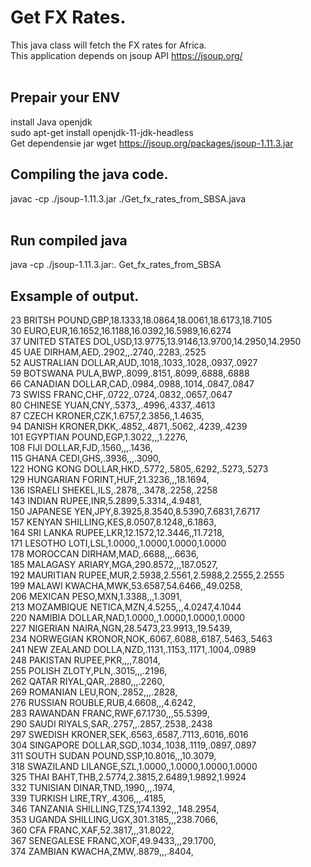 # Get FX Rates.
This java class will fetch the FX rates for Africa.<br>
This application depends on jsoup API https://jsoup.org/<br>
<br>
## Prepair your ENV
install Java openjdk<br>
sudo apt-get install openjdk-11-jdk-headless<br>
Get dependensie jar<jbr>
wget  https://jsoup.org/packages/jsoup-1.11.3.jar<br>
## Compiling the java code.
javac -cp ./jsoup-1.11.3.jar ./Get_fx_rates_from_SBSA.java<br>
<br>
## Run compiled java
java -cp ./jsoup-1.11.3.jar:. Get_fx_rates_from_SBSA<br>
## Exsample of output.<br>
23 BRITSH POUND,GBP,18.1333,18.0864,18.0061,18.6173,18.7105<br>
30 EURO,EUR,16.1652,16.1188,16.0392,16.5989,16.6274<br>
37 UNITED STATES DOL,USD,13.9775,13.9146,13.9700,14.2950,14.2950<br>
45 UAE DIRHAM,AED,.2902,,.2740,.2283,.2525<br>
52 AUSTRALIAN DOLLAR,AUD,.1018,.1033,.1028,.0937,.0927<br>
59 BOTSWANA PULA,BWP,.8099,.8151,.8099,.6888,.6888<br>
66 CANADIAN DOLLAR,CAD,.0984,.0988,.1014,.0847,.0847<br>
73 SWISS FRANC,CHF,.0722,.0724,.0832,.0657,.0647<br>
80 CHINESE YUAN,CNY,.5373,,.4996,.4337,.4613<br>
87 CZECH KRONER,CZK,1.6757,2.3856,,1.4635,<br>
94 DANISH KRONER,DKK,.4852,.4871,.5062,.4239,.4239<br>
101 EGYPTIAN POUND,EGP,1.3022,,,1.2276,<br>
108 FIJI DOLLAR,FJD,.1560,,,.1436,<br>
115 GHANA CEDI,GHS,.3936,,,.3090,<br>
122 HONG KONG DOLLAR,HKD,.5772,.5805,.6292,.5273,.5273<br>
129 HUNGARIAN FORINT,HUF,21.3236,,,18.1694,<br>
136 ISRAELI SHEKEL,ILS,.2878,,.3478,.2258,.2258<br>
143 INDIAN RUPEE,INR,5.2899,5.3314,,4.9481,<br>
150 JAPANESE YEN,JPY,8.3925,8.3540,8.5390,7.6831,7.6717<br>
157 KENYAN SHILLING,KES,8.0507,8.1248,,6.1863,<br>
164 SRI LANKA RUPEE,LKR,12.1572,12.3446,,11.7218,<br>
171 LESOTHO LOTI,LSL,1.0000,,1.0000,1.0000,1.0000<br>
178 MOROCCAN DIRHAM,MAD,.6688,,,.6636,<br>
185 MALAGASY ARIARY,MGA,290.8572,,,187.0527,<br>
192 MAURITIAN RUPEE,MUR,2.5938,2.5561,2.5988,2.2555,2.2555<br>
199 MALAWI KWACHA,MWK,53.6587,54.6466,,49.0258,<br>
206 MEXICAN PESO,MXN,1.3388,,,1.3091,<br>
213 MOZAMBIQUE NETICA,MZN,4.5255,,,4.0247,4.1044<br>
220 NAMIBIA DOLLAR,NAD,1.0000,,1.0000,1.0000,1.0000<br>
227 NIGERIAN NAIRA,NGN,28.5473,23.9913,,19.5439,<br>
234 NORWEGIAN KRONOR,NOK,.6067,.6088,.6187,.5463,.5463<br>
241 NEW ZEALAND DOLLA,NZD,.1131,.1153,.1171,.1004,.0989<br>
248 PAKISTAN RUPEE,PKR,,,,7.8014,<br>
255 POLISH ZLOTY,PLN,.3015,,,.2196,<br>
262 QATAR RIYAL,QAR,.2880,,,.2260,<br>
269 ROMANIAN LEU,RON,.2852,,,.2828,<br>
276 RUSSIAN ROUBLE,RUB,4.6608,,,4.6242,<br>
283 RAWANDAN FRANC,RWF,67.1730,,,55.5399,<br>
290 SAUDI RIYALS,SAR,.2757,,.2857,.2538,.2438<br>
297 SWEDISH KRONER,SEK,.6563,.6587,.7113,.6016,.6016<br>
304 SINGAPORE DOLLAR,SGD,.1034,.1038,.1119,.0897,.0897<br>
311 SOUTH SUDAN POUND,SSP,10.8016,,,10.3079,<br>
318 SWAZILAND LILANGE,SZL,1.0000,,1.0000,1.0000,1.0000<br>
325 THAI BAHT,THB,2.5774,2.3815,2.6489,1.9892,1.9924<br>
332 TUNISIAN DINAR,TND,.1990,,,.1974,<br>
339 TURKISH LIRE,TRY,.4306,,,.4185,<br>
346 TANZANIA SHILLING,TZS,174.1392,,,148.2954,<br>
353 UGANDA SHILLING,UGX,301.3185,,,238.7066,<br>
360 CFA FRANC,XAF,52.3817,,,31.8022,<br>
367 SENEGALESE FRANC,XOF,49.9433,,,29.1700,<br>
374 ZAMBIAN KWACHA,ZMW,.8879,,,.8404,<br>

